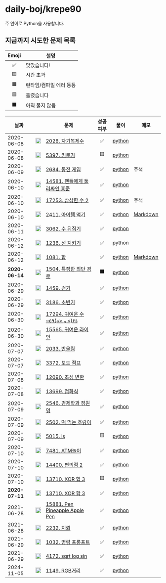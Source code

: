 # daily-boj/krepe90

주 언어로 Python을 사용합니다.

## 지금까지 시도한 문제 목록
|Emoji|설명|
|:---:|---|
|✅|맞았습니다!|
|🟨|시간 초과|
|🟧|런타임/컴파일 에러 등등|
|🟥|틀렸습니다|
|⬛|아직 풀지 않음|


<!-- TABLE START -->
|날짜||문제|성공 여부|풀이|메모|
|---|:---:|---|:---:|---|---|
|2020-06-08|<img src="https://static.solved.ac/tier_small/4.svg" height="18px" alt="Bronze II" title="Bronze II"/>|[2028. 자기복제수](https://www.acmicpc.net/problem/2028)|✅|[python](src/python/P2028.py)||
|2020-06-08|<img src="https://static.solved.ac/tier_small/8.svg" height="18px" alt="Silver III" title="Silver III"/>|[5397. 키로거](https://www.acmicpc.net/problem/5397)|🟨|[python](src/python/P5397.py)||
|2020-06-09|<img src="https://static.solved.ac/tier_small/5.svg" height="18px" alt="Bronze I" title="Bronze I"/>|[2684. 동전 게임](https://www.acmicpc.net/problem/2684)|✅|[python](src/python/P2684.py)|주석|
|2020-06-10|<img src="https://static.solved.ac/tier_small/4.svg" height="18px" alt="Bronze II" title="Bronze II"/>|[14581. 팬들에게 둘러싸인 홍준](https://www.acmicpc.net/problem/14581)|✅|[python](src/python/P14581.py)||
|2020-06-10|<img src="https://static.solved.ac/tier_small/9.svg" height="18px" alt="Silver II" title="Silver II"/>|[17253. 삼삼한 수 2](https://www.acmicpc.net/problem/17253)|✅|[python](src/python/P17253.py)|주석|
|2020-06-10|<img src="https://static.solved.ac/tier_small/12.svg" height="18px" alt="Gold IV" title="Gold IV"/>|[2411. 아이템 먹기](https://www.acmicpc.net/problem/2411)|✅|[python](src/python/P2411.py)|[Markdown](docs/P2411.md)|
|2020-06-11|<img src="https://static.solved.ac/tier_small/4.svg" height="18px" alt="Bronze II" title="Bronze II"/>|[3062. 수 뒤집기](https://www.acmicpc.net/problem/3062)|✅|[python](src/python/P3062.py)||
|2020-06-12|<img src="https://static.solved.ac/tier_small/5.svg" height="18px" alt="Bronze I" title="Bronze I"/>|[1236. 성 지키기](https://www.acmicpc.net/problem/1236)|✅|[python](src/python/P1236.py)||
|2020-06-12|<img src="https://static.solved.ac/tier_small/13.svg" height="18px" alt="Gold III" title="Gold III"/>|[1081. 합](https://www.acmicpc.net/problem/1081)|✅|[python](src/python/P1081.py)|[Markdown](docs/P1081.md)|
|**2020-06-14**|<img src="https://static.solved.ac/tier_small/12.svg" height="18px" alt="Gold IV" title="Gold IV"/>|[1504. 특정한 최단 경로](https://www.acmicpc.net/problem/1504)|⬛|[python](src/python/P1504.py)||
|2020-06-29|<img src="https://static.solved.ac/tier_small/5.svg" height="18px" alt="Bronze I" title="Bronze I"/>|[1459. 걷기](https://www.acmicpc.net/problem/1459)|✅|[python](src/python/P1459.py)||
|2020-06-29|<img src="https://static.solved.ac/tier_small/9.svg" height="18px" alt="Silver II" title="Silver II"/>|[3186. 소변기](https://www.acmicpc.net/problem/3186)|✅|[python](src/python/P3186.py)||
|2020-06-30|<img src="https://static.solved.ac/tier_small/5.svg" height="18px" alt="Bronze I" title="Bronze I"/>|[17294. 귀여운 수~ε٩(๑> ₃ <)۶з](https://www.acmicpc.net/problem/17294)|✅|[python](src/python/P17294.py)||
|2020-06-30|<img src="https://static.solved.ac/tier_small/10.svg" height="18px" alt="Silver I" title="Silver I"/>|[15565. 귀여운 라이언](https://www.acmicpc.net/problem/15565)|✅|[python](src/python/P15565.py)||
|2020-07-07|<img src="https://static.solved.ac/tier_small/5.svg" height="18px" alt="Bronze I" title="Bronze I"/>|[2033. 반올림](https://www.acmicpc.net/problem/2033)|✅|[python](src/python/P2033.py)||
|2020-07-07|<img src="https://static.solved.ac/tier_small/10.svg" height="18px" alt="Silver I" title="Silver I"/>|[3372. 보드 점프](https://www.acmicpc.net/problem/3372)|✅|[python](src/python/P3372.py)||
|2020-07-08|<img src="https://static.solved.ac/tier_small/5.svg" height="18px" alt="Bronze I" title="Bronze I"/>|[12090. 초성 변환](https://www.acmicpc.net/problem/12090)|✅|[python](src/python/P12090.py)||
|2020-07-08|<img src="https://static.solved.ac/tier_small/7.svg" height="18px" alt="Silver IV" title="Silver IV"/>|[13699. 점화식](https://www.acmicpc.net/problem/13699)|✅|[python](src/python/P13699.py)||
|2020-07-09|<img src="https://static.solved.ac/tier_small/5.svg" height="18px" alt="Bronze I" title="Bronze I"/>|[2546. 경제학과 정원영](https://www.acmicpc.net/problem/2546)|✅|[python](src/python/P2546.py)||
|2020-07-09|<img src="https://static.solved.ac/tier_small/10.svg" height="18px" alt="Silver I" title="Silver I"/>|[2502. 떡 먹는 호랑이](https://www.acmicpc.net/problem/2502)|✅|[python](src/python/P2502.py)||
|2020-07-09|<img src="https://static.solved.ac/tier_small/13.svg" height="18px" alt="Gold III" title="Gold III"/>|[5015. ls](https://www.acmicpc.net/problem/5015)|🟨|[python](src/python/P5015.py)||
|2020-07-10|<img src="https://static.solved.ac/tier_small/5.svg" height="18px" alt="Bronze I" title="Bronze I"/>|[7481. ATM놀이](https://www.acmicpc.net/problem/7481)|✅|[python](src/python/P7481.py)||
|2020-07-10|<img src="https://static.solved.ac/tier_small/9.svg" height="18px" alt="Silver II" title="Silver II"/>|[14400. 편의점 2](https://www.acmicpc.net/problem/14400)|✅|[python](src/python/P14400.py)||
|2020-07-10|<img src="https://static.solved.ac/tier_small/15.svg" height="18px" alt="Gold I" title="Gold I"/>|[13710. XOR 합 3](https://www.acmicpc.net/problem/13710)|🟨|[python](src/python/P13710.py)||
|**2020-07-11**|<img src="https://static.solved.ac/tier_small/15.svg" height="18px" alt="Gold I" title="Gold I"/>|[13710. XOR 합 3](https://www.acmicpc.net/problem/13710)|✅|[python](src/python/P13710.py)||
|2021-06-28|<img src="https://static.solved.ac/tier_small/4.svg" height="18px" alt="Bronze II" title="Bronze II"/>|[15881. Pen Pineapple Apple Pen](https://www.acmicpc.net/problem/15881)|✅|[python](src/python/P15881.py)||
|2021-06-28|<img src="https://static.solved.ac/tier_small/8.svg" height="18px" alt="Silver III" title="Silver III"/>|[2232. 지뢰](https://www.acmicpc.net/problem/2232)|✅|[python](src/python/P2232.py)||
|2021-06-29|<img src="https://static.solved.ac/tier_small/5.svg" height="18px" alt="Bronze I" title="Bronze I"/>|[1032. 명령 프롬프트](https://www.acmicpc.net/problem/1032)|✅|[python](src/python/P1032.py)||
|2021-06-29|<img src="https://static.solved.ac/tier_small/10.svg" height="18px" alt="Silver I" title="Silver I"/>|[4172. sqrt log sin](https://www.acmicpc.net/problem/4172)|✅|[python](src/python/P4172.py)||
|2024-11-05|<img src="https://static.solved.ac/tier_small/10.svg" height="18px" alt="Silver I" title="Silver I"/>|[1149. RGB거리](https://www.acmicpc.net/problem/1149)|✅|[python](src/python/P1149.py)||
